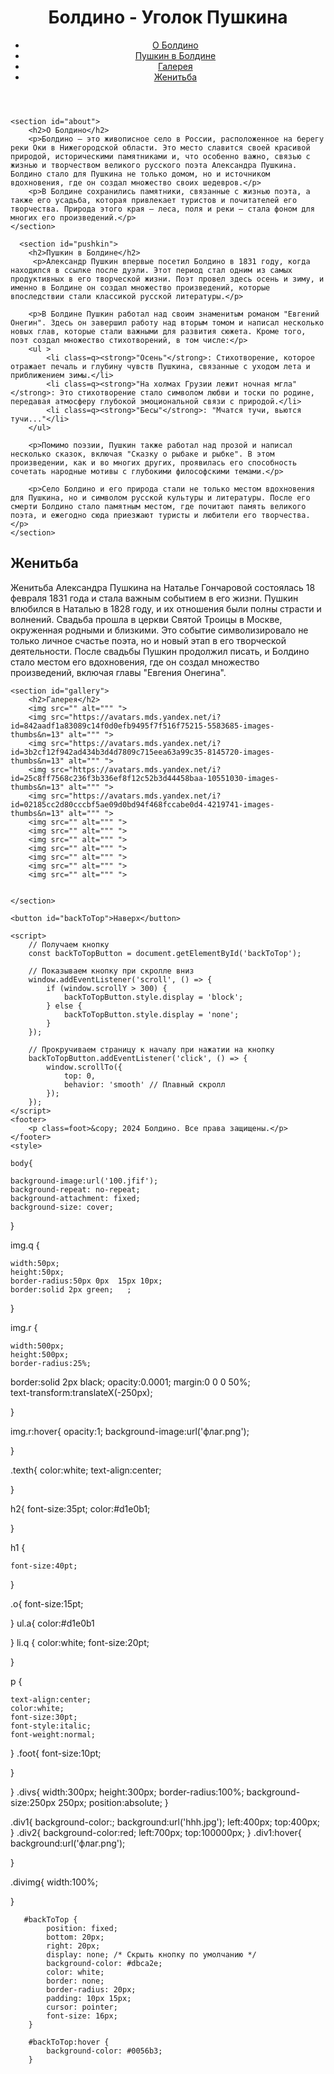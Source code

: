 
<!DOCTYPE html> 
<html lang="ru">
<head>
    <meta charset="UTF-8">
    <meta name="viewport" content="width=device-width, initial-scale=1.0">
    <title>Болдино - Уголок Пушкина</title>
    <link rel=stylesheet href="123.css">
</head>
<body>
    <header>
        <h1 class=texth>Болдино - Уголок Пушкина</h1>
        <nav>
            <ul type=disk class=a>
                <li><a class=o href="#about">О Болдино</a></li>
                <li><a class=o href="#pushkin">Пушкин в Болдине</a></li>
                <li><a class=o href="#gallery">Галерея</a></li>
               <li><a class=o href="#genitba">Женитьба</a></li>
            </ul>
        </nav>
    </header>

    <section id="about">
        <h2>О Болдино</h2>
        <p>Болдино — это живописное село в России, расположенное на берегу реки Оки в Нижегородской области. Это место славится своей красивой природой, историческими памятниками и, что особенно важно, связью с жизнью и творчеством великого русского поэта Александра Пушкина. Болдино стало для Пушкина не только домом, но и источником вдохновения, где он создал множество своих шедевров.</p>
        <p>В Болдине сохранились памятники, связанные с жизнью поэта, а также его усадьба, которая привлекает туристов и почитателей его творчества. Природа этого края — леса, поля и реки — стала фоном для многих его произведений.</p>
    </section>

      <section id="pushkin">
        <h2>Пушкин в Болдине</h2>
         <p>Александр Пушкин впервые посетил Болдино в 1831 году, когда находился в ссылке после дуэли. Этот период стал одним из самых продуктивных в его творческой жизни. Поэт провел здесь осень и зиму, и именно в Болдине он создал множество произведений, которые впоследствии стали классикой русской литературы.</p>
        
        <p>В Болдине Пушкин работал над своим знаменитым романом "Евгений Онегин". Здесь он завершил работу над вторым томом и написал несколько новых глав, которые стали важными для развития сюжета. Кроме того, поэт создал множество стихотворений, в том числе:</p>
        <ul >
            <li class=q><strong>"Осень"</strong>: Стихотворение, которое отражает печаль и глубину чувств Пушкина, связанные с уходом лета и приближением зимы.</li>
            <li class=q><strong>"На холмах Грузии лежит ночная мгла"</strong>: Это стихотворение стало символом любви и тоски по родине, передавая атмосферу глубокой эмоциональной связи с природой.</li>
            <li class=q><strong>"Бесы"</strong>: "Мчатся тучи, вьются тучи..."</li>
        </ul>

        <p>Помимо поэзии, Пушкин также работал над прозой и написал несколько сказок, включая "Сказку о рыбаке и рыбке". В этом произведении, как и во многих других, проявилась его способность сочетать народные мотивы с глубокими философскими темами.</p>

        <p>Село Болдино и его природа стали не только местом вдохновения для Пушкина, но и символом русской культуры и литературы. После его смерти Болдино стало памятным местом, где почитают память великого поэта, и ежегодно сюда приезжают туристы и любители его творчества.</p>
    </section>
  <section id="genitba">
        <h2>Женитьба</h2>
     <p>
Женитьба Александра Пушкина на Наталье Гончаровой состоялась 18 февраля 1831 года и стала важным событием в его жизни. Пушкин влюбился в Наталью в 1828 году, и их отношения были полны страсти и волнений. Свадьба прошла в церкви Святой Троицы в Москве, окруженная родными и близкими. Это событие символизировало не только личное счастье поэта, но и новый этап в его творческой деятельности. После свадьбы Пушкин продолжил писать, и Болдино стало местом его вдохновения, где он создал множество произведений, включая главы "Евгения Онегина".
</p>





    <section id="gallery">
        <h2>Галерея</h2>
        <img src="" alt=""" ">
        <img src="https://avatars.mds.yandex.net/i?id=842aadf1a83089c14f0d0efb9495f7f516f75215-5583685-images-thumbs&n=13" alt=""" ">
		<img src="https://avatars.mds.yandex.net/i?id=3b2cf12f942ad434b3d4d7809c715eea63a99c35-8145720-images-thumbs&n=13" alt=""" ">
		<img src="https://avatars.mds.yandex.net/i?id=25c8ff7568c236f3b336ef8f12c52b3d44458baa-10551030-images-thumbs&n=13" alt=""" ">
		<img src="https://avatars.mds.yandex.net/i?id=02185cc2d80cccbf5ae09d0bd94f468fccabe0d4-4219741-images-thumbs&n=13" alt=""" ">
		<img src="" alt=""" ">
		<img src="" alt=""" ">
		<img src="" alt=""" ">
		<img src="" alt=""" ">
		<img src="" alt=""" ">
		<img src="" alt=""" ">
		<img src="" alt=""" ">
		
		
    </section>

    <button id="backToTop">Наверх</button>

    <script>
        // Получаем кнопку
        const backToTopButton = document.getElementById('backToTop');

        // Показываем кнопку при скролле вниз
        window.addEventListener('scroll', () => {
            if (window.scrollY > 300) {
                backToTopButton.style.display = 'block';
            } else {
                backToTopButton.style.display = 'none';
            }
        });

        // Прокручиваем страницу к началу при нажатии на кнопку
        backToTopButton.addEventListener('click', () => {
            window.scrollTo({
                top: 0,
                behavior: 'smooth' // Плавный скролл
            });
        });
    </script>
    <footer>
        <p class=foot>&copy; 2024 Болдино. Все права защищены.</p>
    </footer>
    <style>

    body{
	
	background-image:url('100.jfif');  
	background-repeat: no-repeat;
    background-attachment: fixed;
	background-size: cover;
}



img.q {
	
	width:50px;
	height:50px;
	border-radius:50px 0px  15px 10px;
	border:solid 2px green;   ;
}

img.r {
	
	width:500px;
	height:500px;
	border-radius:25%;
border:solid 2px black;
opacity:0.0001;
margin:0 0 0 50%;	
text-transform:translateX(-250px);

}


img.r:hover{
	opacity:1;
	background-image:url('флаг.png'); 	
	
}	





 .texth{
	 color:white;
	 text-align:center;
	 
 }
 
 h2{
	 font-size:35pt;
	 color:#d1e0b1;
	 
	 
 }
 

h1  {
	
	
	font-size:40pt;
	
}

.o{
		font-size:15pt;
	
	
	
	
}
ul.a{
	color:#d1e0b1	
	
	
}
li.q {
	color:white;
	font-size:20pt;
	
	
	
	
}




p  {
	
	text-align:center;
	color:white;
	font-size:30pt;
	font-style:italic;
	font-weight:normal;
}
.foot{
	font-size:10pt;
	
	
	
}

}
.divs{
	width:300px;
	height:300px;
    border-radius:100%;
	background-size:250px 250px;
	position:absolute;
}

 
.div1{
	background-color:;
	background:url('hhh.jpg');
	left:400px;
	top:400px;
}
.div2{
	background-color:red;
	left:700px;
	top:100000px;
}
.div1:hover{
	background:url('флаг.png');
		
}






.divimg{
	width:100%;
	
}









       #backToTop {
            position: fixed;
            bottom: 20px;
            right: 20px;
            display: none; /* Скрыть кнопку по умолчанию */
            background-color: #dbca2e;
            color: white;
            border: none;
            border-radius: 20px;
            padding: 10px 15px;
            cursor: pointer;
            font-size: 16px;
        }

        #backToTop:hover {
            background-color: #0056b3;
        }
</style>
</body>
</html>





